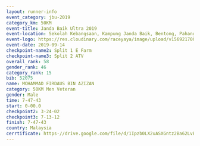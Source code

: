 ```yaml
---
layout: runner-info 
event_category: jbu-2019 
category_km: 50KM 
event-title: Janda Baik Ultra 2019
event-location: Sekolah Kebangsaan, Kampung Janda Baik, Bentong, Pahang, Malaysia 
event-logo: https://res.cloudinary.com/raceyaya/image/upload/v1569217009/logo/janda-baik_vch1pc.jpg 
event-date: 2019-09-14 
checkpoint-name2: Split 1 E Farm 
checkpoint-name3: Split 2 ATV 
overall_rank: 58
gender_rank: 46
category_rank: 15
bib: 52075
name: MOHAMMAD FIRDAUS BIN AZIZAN
category: 50KM Men Veteran
gender: Male
time: 7-47-43
start: 0-00.0
checkpoint2: 3-24-02
checkpoint3: 7-13-12
finish: 7-47-43
country: Malaysia
cerrtificate: https-//drive.google.com/file/d/1Ipzb0LX2uASXGntz2Ba62LvE1csSzaZc/view?usp=sharing
---
```

